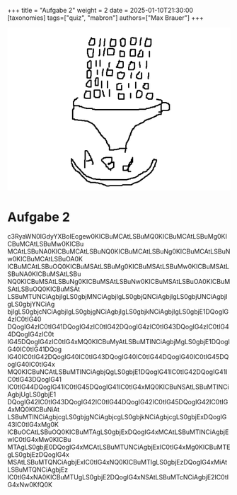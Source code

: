 +++
title = "Aufgabe 2"
weight = 2
date = 2025-01-10T21:30:00
[taxonomies]
tags=["quiz", "mabron"]
authors=["Max Brauer"]
+++

![Banner](banner.png)

# Aufgabe 2

c3RyaWN0IGdyYXBoIEcgew0KICBuMCAtLSBuMQ0KICBuMCAtLSBuMg0KICBuMCAtLSBuMw0KICBu
MCAtLSBuNA0KICBuMCAtLSBuNQ0KICBuMCAtLSBuNg0KICBuMCAtLSBuNw0KICBuMCAtLSBuOA0K
ICBuMCAtLSBuOQ0KICBuMSAtLSBuMg0KICBuMSAtLSBuMw0KICBuMSAtLSBuNA0KICBuMSAtLSBu
NQ0KICBuMSAtLSBuNg0KICBuMSAtLSBuNw0KICBuMSAtLSBuOA0KICBuMSAtLSBuOQ0KICBuMSAt
LSBuMTUNCiAgbjIgLS0gbjMNCiAgbjIgLS0gbjQNCiAgbjIgLS0gbjUNCiAgbjIgLS0gbjYNCiAg
bjIgLS0gbjcNCiAgbjIgLS0gbjgNCiAgbjIgLS0gbjkNCiAgbjIgLS0gbjE1DQogIG4zIC0tIG40
DQogIG4zIC0tIG41DQogIG4zIC0tIG42DQogIG4zIC0tIG43DQogIG4zIC0tIG44DQogIG4zIC0t
IG45DQogIG4zIC0tIG4xMQ0KICBuMyAtLSBuMTINCiAgbjMgLS0gbjE1DQogIG40IC0tIG41DQog
IG40IC0tIG42DQogIG40IC0tIG43DQogIG40IC0tIG44DQogIG40IC0tIG45DQogIG40IC0tIG4x
MQ0KICBuNCAtLSBuMTINCiAgbjQgLS0gbjE1DQogIG41IC0tIG42DQogIG41IC0tIG43DQogIG41
IC0tIG44DQogIG41IC0tIG45DQogIG41IC0tIG4xMQ0KICBuNSAtLSBuMTINCiAgbjUgLS0gbjE1
DQogIG42IC0tIG43DQogIG42IC0tIG44DQogIG42IC0tIG45DQogIG42IC0tIG4xMQ0KICBuNiAt
LSBuMTINCiAgbjcgLS0gbjgNCiAgbjcgLS0gbjkNCiAgbjcgLS0gbjExDQogIG43IC0tIG4xMg0K
ICBuOCAtLSBuOQ0KICBuMTAgLS0gbjExDQogIG4xMCAtLSBuMTINCiAgbjEwIC0tIG4xMw0KICBu
MTAgLS0gbjE0DQogIG4xMCAtLSBuMTUNCiAgbjExIC0tIG4xMg0KICBuMTEgLS0gbjEzDQogIG4x
MSAtLSBuMTQNCiAgbjExIC0tIG4xNQ0KICBuMTIgLS0gbjEzDQogIG4xMiAtLSBuMTQNCiAgbjEz
IC0tIG4xNA0KICBuMTUgLS0gbjE2DQogIG4xNSAtLSBuMTcNCiAgbjE2IC0tIG4xNw0KfQ0K
